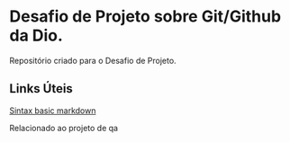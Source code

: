 # Desafio de Projeto sobre Git/Github da Dio.
Repositório criado para o Desafio de Projeto.
## Links Úteis
[Sintax basic markdown](https://www.markdownguide.org/basic-syntax/)

Relacionado ao projeto de qa

